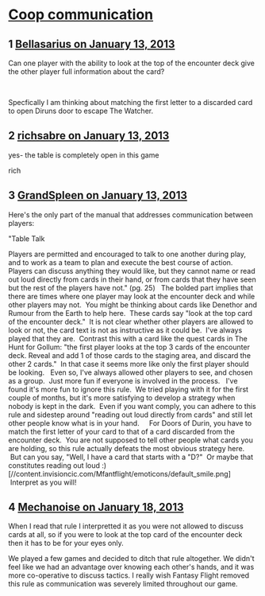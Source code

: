# [Coop communication](https://community.fantasyflightgames.com/topic/77315-coop-communication/)

## 1 [Bellasarius on January 13, 2013](https://community.fantasyflightgames.com/topic/77315-coop-communication/?do=findComment&comment=746984)

Can one player with the ability to look at the top of the encounter deck give the other player full information about the card?

 

Specfically I am thinking about matching the first letter to a discarded card to open Diruns door to escape The Watcher. 

## 2 [richsabre on January 13, 2013](https://community.fantasyflightgames.com/topic/77315-coop-communication/?do=findComment&comment=747042)

yes- the table is completely open in this game

rich

## 3 [GrandSpleen on January 13, 2013](https://community.fantasyflightgames.com/topic/77315-coop-communication/?do=findComment&comment=747130)

Here's the only part of the manual that addresses communication between players:

"Table Talk

Players are permitted and encouraged to talk to one
another during play, and to work as a team to plan and
execute the best course of action. Players can discuss
anything they would like, but they cannot name or read
out loud directly from cards in their hand, or from cards
that they have seen but the rest of the players have not." (pg. 25)
 
The bolded part implies that there are times where one player may look at the encounter deck and while other players may not.  You might be thinking about cards like Denethor and Rumour from the Earth to help here.  These cards say "look at the top card of the encounter deck."  It is not clear whether other players are allowed to look or not, the card text is not as instructive as it could be.  I've always played that they are.  Contrast this with a card like the quest cards in The Hunt for Gollum: "the first player looks at the top 3 cards of the encounter deck. Reveal and add 1 of those cards to the staging area, and discard the other 2 cards."  In that case it seems more like only the first player should be looking.   Even so, I've always allowed other players to see, and chosen as a group.  Just more fun if everyone is involved in the process.
 
I've found it's more fun to ignore this rule.  We tried playing with it for the first couple of months, but it's more satisfying to develop a strategy when nobody is kept in the dark.  Even if you want comply, you can adhere to this rule and sidestep around "reading out loud directly from cards" and still let other people know what is in your hand.  
 
For Doors of Durin, you have to match the first letter of your card to that of a card discarded from the encounter deck.  You are not supposed to tell other people what cards you are holding, so this rule actually defeats the most obvious strategy here.  But can you say, "Well, I have a card that starts with a "D?"  Or maybe that constitutes reading out loud :) [//content.invisioncic.com/Mfantflight/emoticons/default_smile.png]  Interpret as you will!
 
 

## 4 [Mechanoise on January 18, 2013](https://community.fantasyflightgames.com/topic/77315-coop-communication/?do=findComment&comment=749635)

When I read that rule I interpretted it as you were not allowed to discuss cards at all, so if you were to look at the top card of the encounter deck then it has to be for your eyes only.

We played a few games and decided to ditch that rule altogether. We didn't feel like we had an advantage over knowing each other's hands, and it was more co-operative to discuss tactics. I really wish Fantasy Flight removed this rule as communication was severely limited throughout our game.


